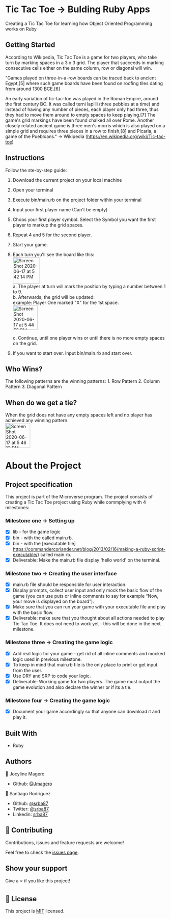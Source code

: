 # Tic Tac Toe -> Bulding Ruby Apps

Creating a Tic Tac Toe for learning how Object Oriented Programming works on Ruby

## Getting Started
According to Wikipedia, Tic Tac Toe is a game for two players, who take turn by marking spaces in a 3 x 3 grid. The player that succeeds in marking consecutive cells either on the same column, row or diagonal will win. 

"Games played on three-in-a-row boards can be traced back to ancient Egypt,[5] where such game boards have been found on roofing tiles dating from around 1300 BCE.[6]

An early variation of tic-tac-toe was played in the Roman Empire, around the first century BC. It was called terni lapilli (three pebbles at a time) and instead of having any number of pieces, each player only had three, thus they had to move them around to empty spaces to keep playing.[7] The game's grid markings have been found chalked all over Rome. Another closely related ancient game is three men's morris which is also played on a simple grid and requires three pieces in a row to finish,[8] and Picaria, a game of the Puebloans." -> Wikipedia (https://en.wikipedia.org/wiki/Tic-tac-toe)


## Instructions
Follow the ste-by-step guide:
  1. Download the current project on your local machine
  2. Open your terminal
  3. Execute bin/main.rb on the project folder within your terminal
  4. Input your first player name (Can't be empty)
  5. Choos your first player symbol. Select the Symbol you want the first player to markup the grid spaces. 
  6. Repeat 4 and 5 for the second player. 
  7. Start your game.
  8. Each turn you'll see the board like this:<br>
    <img width="83" alt="Screen Shot 2020-06-17 at 5 42 14 PM" src="https://user-images.githubusercontent.com/5817056/84958008-073fff00-b0c2-11ea-887c-dfb7bf0e97ce.png"><br>
    a. The player at turn will mark the position by typing a number between 1 to 9. <br>
    b. Afterwards, the grid will be updated:<br> 
    example: Player One marked "X" for the 1st space.<br> 
    <img width="77" alt="Screen Shot 2020-06-17 at 5 44 55 PM" src="https://user-images.githubusercontent.com/5817056/84958163-600f9780-b0c2-11ea-854a-51b5ce6828b4.png"> <br>  
    c. Continue, until one player wins or until there is no more empty spaces on the grid. 

  9. If you want to start over. Input bin/main.rb and start over. 

## Who Wins?
  The following patterns are the winning patterns:
    1. Row Pattern
    2. Column Pattern
    3. Diagonal Pattern 

## When do we get a tie?
  When the grid does not have any empty spaces left and no player has achieved any winning pattern. <br>
  <img width="78" alt="Screen Shot 2020-06-17 at 5 46 13 PM" src="https://user-images.githubusercontent.com/5817056/84958190-7158a400-b0c2-11ea-8542-a850b58bacd8.png"><br>


# About the Project

## Project specification
This project is part of the Microverse program. The project consists of creating a Tic Tac Toe project using Ruby while commplying with 4 milestones:

### Milestone one -> Setting up 
- [x] lib - for the game logic
- [x] bin - with the called main.rb.
- [x] bin - with the [executable file] https://commandercoriander.net/blog/2013/02/16/making-a-ruby-script-executable/) called main.rb.
- [x] Deliverable: Make the main.rb file display 'hello world' on the terminal. 

### Milestone two -> Creating the user interface
- [x] main.rb file should be responsible for user interaction.
- [x] Display prompts, collect user input and only mock the basic flow of the game (you can use puts or inline comments to say for example “Now, your move is displayed on the board”).
- [x] Make sure that you can run your game with your executable file and play with the basic flow.
- [x] Deliverable: make sure that you thought about all actions needed to play Tic Tac Toe. It does not need to work yet - this will be done in the next milestone.

### Milestone three -> Creating the game logic
- [x] Add real logic for your game - get rid of all inline comments and mocked logic used in previous milestone.
- [x] To keep in mind that main.rb file is the only place to print or get input from the user. 
- [x] Use DRY and SRP to code your logic. 
- [x] Deliverable: Working game for two players. The game must output the game evolution and also declare the winner or if its a tie. 

### Milestone four -> Creating the game logic
- [x] Document your game accordingly so that anyone can download it and play it. 

## Built With
- Ruby

## Authors
👤 Jocyline Magero
- Github: [@Jmagero](https://github.com/Jmagero)

👤 Santiago Rodriguez
- Github: [@srba87](https://github.com/srba87)
- Twitter: [@srba87](https://twitter.com/srba87)
- Linkedin: [srba87](https://linkedin.com/srba87)

## 🤝 Contributing

Contributions, issues and feature requests are welcome!

Feel free to check the [issues page](issues/).

## Show your support

Give a ⭐️ if you like this project!

## 📝 License

This project is [MIT](lic.url) licensed.
